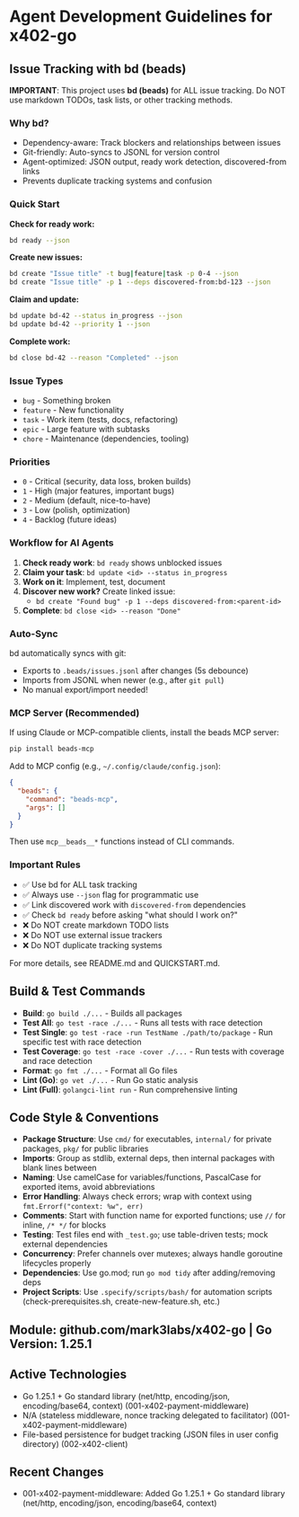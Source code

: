 # Agent Development Guidelines for x402-go

## Issue Tracking with bd (beads)

**IMPORTANT**: This project uses **bd (beads)** for ALL issue tracking. Do NOT use markdown TODOs, task lists, or other tracking methods.

### Why bd?

- Dependency-aware: Track blockers and relationships between issues
- Git-friendly: Auto-syncs to JSONL for version control
- Agent-optimized: JSON output, ready work detection, discovered-from links
- Prevents duplicate tracking systems and confusion

### Quick Start

**Check for ready work:**
```bash
bd ready --json
```

**Create new issues:**
```bash
bd create "Issue title" -t bug|feature|task -p 0-4 --json
bd create "Issue title" -p 1 --deps discovered-from:bd-123 --json
```

**Claim and update:**
```bash
bd update bd-42 --status in_progress --json
bd update bd-42 --priority 1 --json
```

**Complete work:**
```bash
bd close bd-42 --reason "Completed" --json
```

### Issue Types

- `bug` - Something broken
- `feature` - New functionality
- `task` - Work item (tests, docs, refactoring)
- `epic` - Large feature with subtasks
- `chore` - Maintenance (dependencies, tooling)

### Priorities

- `0` - Critical (security, data loss, broken builds)
- `1` - High (major features, important bugs)
- `2` - Medium (default, nice-to-have)
- `3` - Low (polish, optimization)
- `4` - Backlog (future ideas)

### Workflow for AI Agents

1. **Check ready work**: `bd ready` shows unblocked issues
2. **Claim your task**: `bd update <id> --status in_progress`
3. **Work on it**: Implement, test, document
4. **Discover new work?** Create linked issue:
   - `bd create "Found bug" -p 1 --deps discovered-from:<parent-id>`
5. **Complete**: `bd close <id> --reason "Done"`

### Auto-Sync

bd automatically syncs with git:
- Exports to `.beads/issues.jsonl` after changes (5s debounce)
- Imports from JSONL when newer (e.g., after `git pull`)
- No manual export/import needed!

### MCP Server (Recommended)

If using Claude or MCP-compatible clients, install the beads MCP server:

```bash
pip install beads-mcp
```

Add to MCP config (e.g., `~/.config/claude/config.json`):
```json
{
  "beads": {
    "command": "beads-mcp",
    "args": []
  }
}
```

Then use `mcp__beads__*` functions instead of CLI commands.

### Important Rules

- ✅ Use bd for ALL task tracking
- ✅ Always use `--json` flag for programmatic use
- ✅ Link discovered work with `discovered-from` dependencies
- ✅ Check `bd ready` before asking "what should I work on?"
- ❌ Do NOT create markdown TODO lists
- ❌ Do NOT use external issue trackers
- ❌ Do NOT duplicate tracking systems

For more details, see README.md and QUICKSTART.md.

## Build & Test Commands
- **Build**: `go build ./...` - Builds all packages
- **Test All**: `go test -race ./...` - Runs all tests with race detection
- **Test Single**: `go test -race -run TestName ./path/to/package` - Run specific test with race detection
- **Test Coverage**: `go test -race -cover ./...` - Run tests with coverage and race detection
- **Format**: `go fmt ./...` - Format all Go files
- **Lint (Go)**: `go vet ./...` - Run Go static analysis
- **Lint (Full)**: `golangci-lint run` - Run comprehensive linting

## Code Style & Conventions
- **Package Structure**: Use `cmd/` for executables, `internal/` for private packages, `pkg/` for public libraries
- **Imports**: Group as stdlib, external deps, then internal packages with blank lines between
- **Naming**: Use camelCase for variables/functions, PascalCase for exported items, avoid abbreviations
- **Error Handling**: Always check errors; wrap with context using `fmt.Errorf("context: %w", err)`
- **Comments**: Start with function name for exported functions; use `//` for inline, `/* */` for blocks
- **Testing**: Test files end with `_test.go`; use table-driven tests; mock external dependencies
- **Concurrency**: Prefer channels over mutexes; always handle goroutine lifecycles properly
- **Dependencies**: Use go.mod; run `go mod tidy` after adding/removing deps
- **Project Scripts**: Use `.specify/scripts/bash/` for automation scripts (check-prerequisites.sh, create-new-feature.sh, etc.)

## Module: github.com/mark3labs/x402-go | Go Version: 1.25.1

## Active Technologies
- Go 1.25.1 + Go standard library (net/http, encoding/json, encoding/base64, context) (001-x402-payment-middleware)
- N/A (stateless middleware, nonce tracking delegated to facilitator) (001-x402-payment-middleware)
- File-based persistence for budget tracking (JSON files in user config directory) (002-x402-client)

## Recent Changes
- 001-x402-payment-middleware: Added Go 1.25.1 + Go standard library (net/http, encoding/json, encoding/base64, context)
